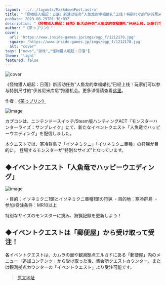 ```yaml
---
layout: '../../layouts/MarkdownPost.astro'
title: "『怪物猎人崛起：日落』新活动任务“人鱼龙的幸福婚礼”上线！特别尺寸的“伊苏尼米库尼”狩猎机会
pubDate: 2023-06-29T01:30:03Z
description: "《怪物猎人崛起：日落》新活动任务“人鱼龙的幸福婚礼”已经上线，玩家们可以参与特别尺寸的“伊苏尼米库尼”狩猎机会。"
author: "《茶っプリン》"
cover:
  url: 'https://www.inside-games.jp/imgs/ogp_f/1212178.jpg'
  square: 'https://www.inside-games.jp/imgs/ogp_f/1212178.jpg'
  alt: "cover"
tags: ["news","游戏","怪物猎人崛起：日落"]
theme: 'light'
featured: false
---
```


![cover](https://www.inside-games.jp/imgs/ogp_f/1212178.jpg)

《怪物猎人崛起：日落》新活动任务“人鱼龙的幸福婚礼”已经上线！玩家们可以参与特别尺寸的“伊苏尼米库尼”狩猎机会。更多详情请查看[这里](https://www.inside-games.jp/article/2023/06/29/146880.html)。

作者：[《茶っプリン》](/author/10181/recent/%E8%8C%B6%E3%81%A3%E3%83%97%E3%83%AA%E3%83%B3)

![image](https://www.inside-games.jp/imgs/zoom/1212177.jpg)

カプコンは、ニンテンドースイッチ/Steam版ハンティングACT『モンスターハンターライズ：サンブレイク』にて、新たなイベントクエスト「人魚竜でハッピーウエディング」を配信しました。

本クエストでは、寒冷群島で「イソネミクニ」「イソネミクニ亜種」の狩猟が目的に。 登場するモンスターが“特別なサイズ”となっています。

## ◆イベントクエスト「人魚竜でハッピーウエディング」

![image](https://www.inside-games.jp/imgs/zoom/1212176.jpg)

・目的：イソネミクニ1頭とイソネミクニ亜種1頭の狩猟
・目的地：寒冷群島
・参加/受注条件：MR10以上

特別なサイズのモンスターに挑み、狩猟記録を更新しよう！

## ◆イベントクエストは「郵便屋」から受け取って受注！

各イベントクエストは、カムラの里や観測拠点エルガドにある「郵便屋」内のメニュー「追加コンテンツ」から受け取った後、集会所クエストカウンター、または観測拠点カウンターの「イベントクエスト」より受注可能です。

>[原文地址](https://www.inside-games.jp/article/2023/06/29/146880.html)  